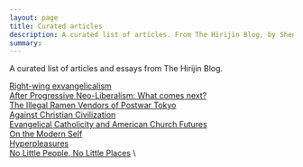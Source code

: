 ```yaml
---
layout: page
title: Curated articles
description: A curated list of articles. From The Hirijin Blog, by ShengBOY
summary: 
---
```


A curated list of articles and essays from The Hirijin Blog.

[Right-wing exvangelicalism](https://mereorthodoxy.com/two-types-of-exvangelicals)\
[After Progressive Neo-Liberalism: What comes next?](https://mereorthodoxy.com/after-progressive-neo-liberalism)\
[The Illegal Ramen Vendors of Postwar Tokyo](https://archive.ph/0Bvxx)\
[Against Christian Civilization](https://www.firstthings.com/article/2025/01/against-christian-civilization) \
[Evangelical Catholicity and American Church Futures](https://archive.ph/PNKtO) \
[On the Modern Self](https://www.thegospelcoalition.org/article/modernity-byung-chul-han/) \
[Hyperpleasures](https://mereorthodoxy.com/the-rise-of-hyperpleasures-best-2024) \
[No Little People, No Little Places](https://cf.sbts.edu/equip/uploads/2010/02/sbjt_062_schaeffer.pdf) \

